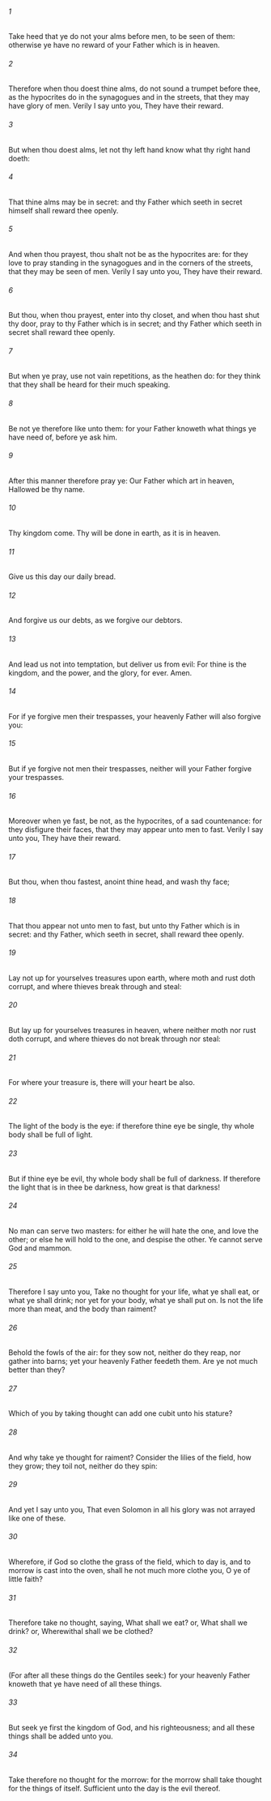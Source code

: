 ###### 1
Take heed that ye do not your alms before men, to be seen of them: otherwise ye have no reward of your Father which is in heaven.

###### 2
Therefore when thou doest thine alms, do not sound a trumpet before thee, as the hypocrites do in the synagogues and in the streets, that they may have glory of men. Verily I say unto you, They have their reward.

###### 3
But when thou doest alms, let not thy left hand know what thy right hand doeth:

###### 4
That thine alms may be in secret: and thy Father which seeth in secret himself shall reward thee openly.

###### 5
And when thou prayest, thou shalt not be as the hypocrites are: for they love to pray standing in the synagogues and in the corners of the streets, that they may be seen of men. Verily I say unto you, They have their reward.

###### 6
But thou, when thou prayest, enter into thy closet, and when thou hast shut thy door, pray to thy Father which is in secret; and thy Father which seeth in secret shall reward thee openly.

###### 7
But when ye pray, use not vain repetitions, as the heathen do: for they think that they shall be heard for their much speaking.

###### 8
Be not ye therefore like unto them: for your Father knoweth what things ye have need of, before ye ask him.

###### 9
After this manner therefore pray ye: Our Father which art in heaven, Hallowed be thy name.

###### 10
Thy kingdom come. Thy will be done in earth, as it is in heaven.

###### 11
Give us this day our daily bread.

###### 12
And forgive us our debts, as we forgive our debtors.

###### 13
And lead us not into temptation, but deliver us from evil: For thine is the kingdom, and the power, and the glory, for ever. Amen.

###### 14
For if ye forgive men their trespasses, your heavenly Father will also forgive you:

###### 15
But if ye forgive not men their trespasses, neither will your Father forgive your trespasses.

###### 16
Moreover when ye fast, be not, as the hypocrites, of a sad countenance: for they disfigure their faces, that they may appear unto men to fast. Verily I say unto you, They have their reward.

###### 17
But thou, when thou fastest, anoint thine head, and wash thy face;

###### 18
That thou appear not unto men to fast, but unto thy Father which is in secret: and thy Father, which seeth in secret, shall reward thee openly.

###### 19
Lay not up for yourselves treasures upon earth, where moth and rust doth corrupt, and where thieves break through and steal:

###### 20
But lay up for yourselves treasures in heaven, where neither moth nor rust doth corrupt, and where thieves do not break through nor steal:

###### 21
For where your treasure is, there will your heart be also.

###### 22
The light of the body is the eye: if therefore thine eye be single, thy whole body shall be full of light.

###### 23
But if thine eye be evil, thy whole body shall be full of darkness. If therefore the light that is in thee be darkness, how great is that darkness!

###### 24
No man can serve two masters: for either he will hate the one, and love the other; or else he will hold to the one, and despise the other. Ye cannot serve God and mammon.

###### 25
Therefore I say unto you, Take no thought for your life, what ye shall eat, or what ye shall drink; nor yet for your body, what ye shall put on. Is not the life more than meat, and the body than raiment?

###### 26
Behold the fowls of the air: for they sow not, neither do they reap, nor gather into barns; yet your heavenly Father feedeth them. Are ye not much better than they?

###### 27
Which of you by taking thought can add one cubit unto his stature?

###### 28
And why take ye thought for raiment? Consider the lilies of the field, how they grow; they toil not, neither do they spin:

###### 29
And yet I say unto you, That even Solomon in all his glory was not arrayed like one of these.

###### 30
Wherefore, if God so clothe the grass of the field, which to day is, and to morrow is cast into the oven, shall he not much more clothe you, O ye of little faith?

###### 31
Therefore take no thought, saying, What shall we eat? or, What shall we drink? or, Wherewithal shall we be clothed?

###### 32
(For after all these things do the Gentiles seek:) for your heavenly Father knoweth that ye have need of all these things.

###### 33
But seek ye first the kingdom of God, and his righteousness; and all these things shall be added unto you.

###### 34
Take therefore no thought for the morrow: for the morrow shall take thought for the things of itself. Sufficient unto the day is the evil thereof.

